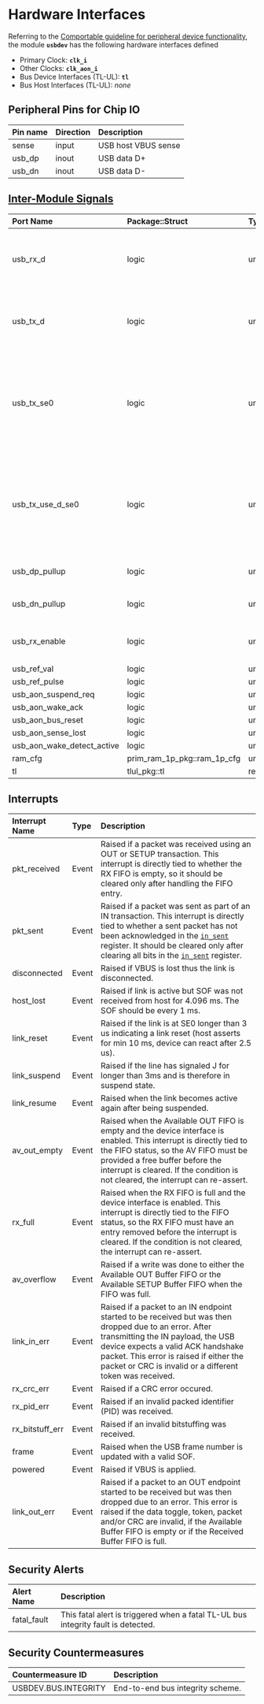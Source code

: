 # Hardware Interfaces

<!-- BEGIN CMDGEN util/regtool.py --interfaces ./hw/ip/usbdev/data/usbdev.hjson -->
Referring to the [Comportable guideline for peripheral device functionality](https://opentitan.org/book/doc/contributing/hw/comportability), the module **`usbdev`** has the following hardware interfaces defined
- Primary Clock: **`clk_i`**
- Other Clocks: **`clk_aon_i`**
- Bus Device Interfaces (TL-UL): **`tl`**
- Bus Host Interfaces (TL-UL): *none*

## Peripheral Pins for Chip IO

| Pin name   | Direction   | Description         |
|:-----------|:------------|:--------------------|
| sense      | input       | USB host VBUS sense |
| usb_dp     | inout       | USB data D+         |
| usb_dn     | inout       | USB data D-         |

## [Inter-Module Signals](https://opentitan.org/book/doc/contributing/hw/comportability/index.html#inter-signal-handling)

| Port Name                  | Package::Struct             | Type    | Act   |   Width | Description                                                                                        |
|:---------------------------|:----------------------------|:--------|:------|--------:|:---------------------------------------------------------------------------------------------------|
| usb_rx_d                   | logic                       | uni     | rcv   |       1 | USB RX data from an external differential receiver, if available                                   |
| usb_tx_d                   | logic                       | uni     | req   |       1 | USB transmit data value (not used if usb_tx_se0 is set)                                            |
| usb_tx_se0                 | logic                       | uni     | req   |       1 | Force transmission of a USB single-ended zero (i.e. both D+ and D- are low) regardless of usb_tx_d |
| usb_tx_use_d_se0           | logic                       | uni     | req   |       1 | Use the usb_tx_d and usb_tx_se0 TX interface, instead of usb_dp_o and usb_dn_o                     |
| usb_dp_pullup              | logic                       | uni     | req   |       1 | USB D+ pullup control                                                                              |
| usb_dn_pullup              | logic                       | uni     | req   |       1 | USB D- pullup control                                                                              |
| usb_rx_enable              | logic                       | uni     | req   |       1 | USB differential receiver enable                                                                   |
| usb_ref_val                | logic                       | uni     | req   |       1 |                                                                                                    |
| usb_ref_pulse              | logic                       | uni     | req   |       1 |                                                                                                    |
| usb_aon_suspend_req        | logic                       | uni     | req   |       1 |                                                                                                    |
| usb_aon_wake_ack           | logic                       | uni     | req   |       1 |                                                                                                    |
| usb_aon_bus_reset          | logic                       | uni     | rcv   |       1 |                                                                                                    |
| usb_aon_sense_lost         | logic                       | uni     | rcv   |       1 |                                                                                                    |
| usb_aon_wake_detect_active | logic                       | uni     | rcv   |       1 |                                                                                                    |
| ram_cfg                    | prim_ram_1p_pkg::ram_1p_cfg | uni     | rcv   |       1 |                                                                                                    |
| tl                         | tlul_pkg::tl                | req_rsp | rsp   |       1 |                                                                                                    |

## Interrupts

| Interrupt Name   | Type   | Description                                                                                                                                                                                                                                                                                          |
|:-----------------|:-------|:-----------------------------------------------------------------------------------------------------------------------------------------------------------------------------------------------------------------------------------------------------------------------------------------------------|
| pkt_received     | Event  | Raised if a packet was received using an OUT or SETUP transaction. This interrupt is directly tied to whether the RX FIFO is empty, so it should be cleared only after handling the FIFO entry.                                                                                                      |
| pkt_sent         | Event  | Raised if a packet was sent as part of an IN transaction. This interrupt is directly tied to whether a sent packet has not been acknowledged in the [`in_sent`](registers.md#in_sent) register. It should be cleared only after clearing all bits in the [`in_sent`](registers.md#in_sent) register. |
| disconnected     | Event  | Raised if VBUS is lost thus the link is disconnected.                                                                                                                                                                                                                                                |
| host_lost        | Event  | Raised if link is active but SOF was not received from host for 4.096 ms. The SOF should be every 1 ms.                                                                                                                                                                                              |
| link_reset       | Event  | Raised if the link is at SE0 longer than 3 us indicating a link reset (host asserts for min 10 ms, device can react after 2.5 us).                                                                                                                                                                   |
| link_suspend     | Event  | Raised if the line has signaled J for longer than 3ms and is therefore in suspend state.                                                                                                                                                                                                             |
| link_resume      | Event  | Raised when the link becomes active again after being suspended.                                                                                                                                                                                                                                     |
| av_out_empty     | Event  | Raised when the Available OUT FIFO is empty and the device interface is enabled. This interrupt is directly tied to the FIFO status, so the AV FIFO must be provided a free buffer before the interrupt is cleared. If the condition is not cleared, the interrupt can re-assert.                    |
| rx_full          | Event  | Raised when the RX FIFO is full and the device interface is enabled. This interrupt is directly tied to the FIFO status, so the RX FIFO must have an entry removed before the interrupt is cleared. If the condition is not cleared, the interrupt can re-assert.                                    |
| av_overflow      | Event  | Raised if a write was done to either the Available OUT Buffer FIFO or the Available SETUP Buffer FIFO when the FIFO was full.                                                                                                                                                                        |
| link_in_err      | Event  | Raised if a packet to an IN endpoint started to be received but was then dropped due to an error. After transmitting the IN payload, the USB device expects a valid ACK handshake packet. This error is raised if either the packet or CRC is invalid or a different token was received.             |
| rx_crc_err       | Event  | Raised if a CRC error occured.                                                                                                                                                                                                                                                                       |
| rx_pid_err       | Event  | Raised if an invalid packed identifier (PID) was received.                                                                                                                                                                                                                                           |
| rx_bitstuff_err  | Event  | Raised if an invalid bitstuffing was received.                                                                                                                                                                                                                                                       |
| frame            | Event  | Raised when the USB frame number is updated with a valid SOF.                                                                                                                                                                                                                                        |
| powered          | Event  | Raised if VBUS is applied.                                                                                                                                                                                                                                                                           |
| link_out_err     | Event  | Raised if a packet to an OUT endpoint started to be received but was then dropped due to an error. This error is raised if the data toggle, token, packet and/or CRC are invalid, if the Available Buffer FIFO is empty or if the Received Buffer FIFO is full.                                      |

## Security Alerts

| Alert Name   | Description                                                                       |
|:-------------|:----------------------------------------------------------------------------------|
| fatal_fault  | This fatal alert is triggered when a fatal TL-UL bus integrity fault is detected. |

## Security Countermeasures

| Countermeasure ID    | Description                      |
|:---------------------|:---------------------------------|
| USBDEV.BUS.INTEGRITY | End-to-end bus integrity scheme. |


<!-- END CMDGEN -->
